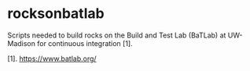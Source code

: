 rocksonbatlab
=============

Scripts needed to build rocks on the Build and Test Lab (BaTLab) at UW-Madison for 
continuous integration [1].


 [1]. https://www.batlab.org/

